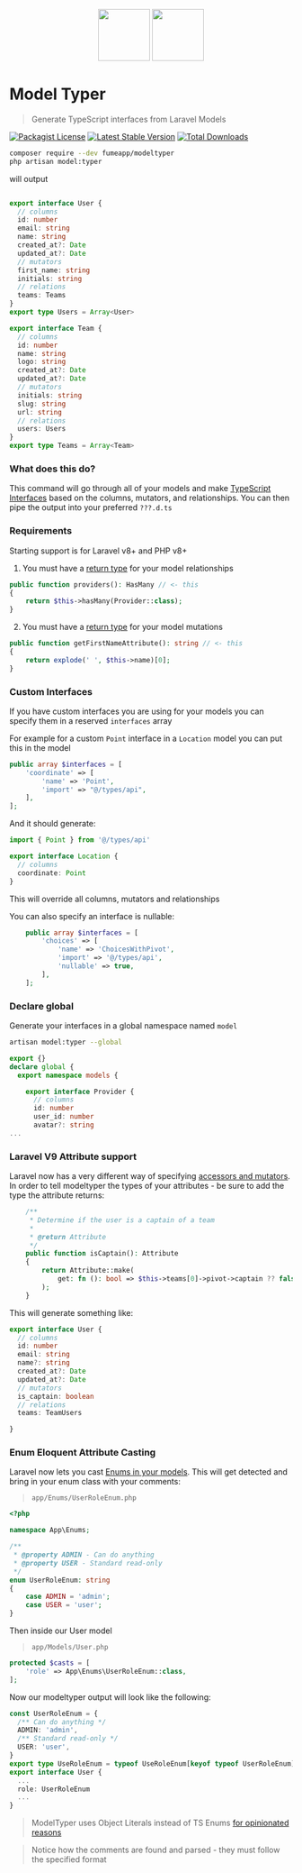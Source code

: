 
<p align="center">
  <a href="https://laravel.com"><img src="https://upload.wikimedia.org/wikipedia/commons/thumb/9/9a/Laravel.svg/1200px-Laravel.svg.png" width="92" height="92" /></a>
  <a href="https://www.typescriptlang.org/"><img src="https://miro.medium.com/max/816/1*mn6bOs7s6Qbao15PMNRyOA.png" width="92" height="92" /></a>
</p>


# Model Typer
> Generate TypeScript interfaces from Laravel Models

[![Packagist License](https://poser.pugx.org/fumeapp/modeltyper/license.png)](https://choosealicense.com/licenses/apache-2.0/)
[![Latest Stable Version](https://poser.pugx.org/fumeapp/modeltyper/version.png)](https://packagist.org/packages/fumeapp/modeltyper)
[![Total Downloads](https://poser.pugx.org/fumeapp/modeltyper/d/total.png)](https://packagist.org/packages/fumeapp/modeltyper)

```bash
composer require --dev fumeapp/modeltyper
php artisan model:typer
```

will output 

```ts

export interface User {
  // columns
  id: number
  email: string
  name: string
  created_at?: Date
  updated_at?: Date
  // mutators
  first_name: string
  initials: string
  // relations
  teams: Teams
}
export type Users = Array<User>

export interface Team {
  // columns
  id: number
  name: string
  logo: string
  created_at?: Date
  updated_at?: Date
  // mutators
  initials: string
  slug: string
  url: string
  // relations
  users: Users
}
export type Teams = Array<Team>
```


### What does this do?
This command will go through all of your models and make [TypeScript Interfaces](https://www.typescriptlang.org/docs/handbook/2/objects.html) based on the columns, mutators, and relationships.  You can then pipe the output into your preferred `???.d.ts`

### Requirements
Starting support is for Laravel v8+ and PHP v8+ 

1. You must have a [return type](https://www.php.net/manual/en/language.types.declarations.php) for your model relationships
```php
public function providers(): HasMany // <- this
{
    return $this->hasMany(Provider::class);
}
```
2. You must have a [return type](https://www.php.net/manual/en/language.types.declarations.php) for your model mutations
```php
public function getFirstNameAttribute(): string // <- this
{
    return explode(' ', $this->name)[0];
}
```

### Custom Interfaces
If you have custom interfaces you are using for your models you can specify them in a reserved `interfaces` array

For example for a custom `Point` interface in a `Location` model you can put this in the model

```php
public array $interfaces = [
    'coordinate' => [
        'name' => 'Point',
        'import' => "@/types/api",
    ],
];
```

And it should generate:

```ts
import { Point } from '@/types/api'

export interface Location {
  // columns
  coordinate: Point
}
```

This will override all columns, mutators and relationships

You can also specify an interface is nullable:

```php
    public array $interfaces = [
        'choices' => [
            'name' => 'ChoicesWithPivot',
            'import' => '@/types/api',
            'nullable' => true,
        ],
    ];
```


### Declare global
Generate your interfaces in a global namespace named `model`
```bash
artisan model:typer --global
```

```ts
export {}
declare global {
  export namespace models {

    export interface Provider {
      // columns
      id: number
      user_id: number
      avatar?: string
...
```

### Laravel V9 Attribute support
Laravel now has a very different way of specifying [accessors and mutators](https://laravel.com/docs/9.x/eloquent-mutators#accessors-and-mutators).  
In order to tell modeltyper the types of your attributes - be sure to add the type the attribute returns:

```php
    /**
     * Determine if the user is a captain of a team
     *
     * @return Attribute
     */
    public function isCaptain(): Attribute
    {
        return Attribute::make(
            get: fn (): bool => $this->teams[0]->pivot->captain ?? false,
        );
    }
```

This will generate something like:

```ts
export interface User {
  // columns
  id: number
  email: string
  name?: string
  created_at?: Date
  updated_at?: Date
  // mutators
  is_captain: boolean
  // relations
  teams: TeamUsers

}

```

### Enum Eloquent Attribute Casting
Laravel now lets you cast [Enums in your models](https://laravel.com/docs/9.x/releases#enum-casting).  This will get detected and bring in your enum class with your comments:

> `app/Enums/UserRoleEnum.php`
```php
<?php

namespace App\Enums;

/**
 * @property ADMIN - Can do anything
 * @property USER - Standard read-only
 */
enum UserRoleEnum: string
{
    case ADMIN = 'admin';
    case USER = 'user';
}
```

Then inside our User model
> `app/Models/User.php`
```php
protected $casts = [
    'role' => App\Enums\UserRoleEnum::class,
];
```

Now our modeltyper output will look like the following:
```ts
const UserRoleEnum = {
  /** Can do anything */
  ADMIN: 'admin',
  /** Standard read-only */
  USER: 'user',
}
export type UseRoleEnum = typeof UseRoleEnum[keyof typeof UserRoleEnum]
export interface User {
  ...
  role: UserRoleEnum
  ...
}
```

> ModelTyper uses Object Literals instead of TS Enums [for opinionated reasons](https://maxheiber.medium.com/alternatives-to-typescript-enums-50e4c16600b1)

> Notice how the comments are found and parsed - they must follow the specified format



